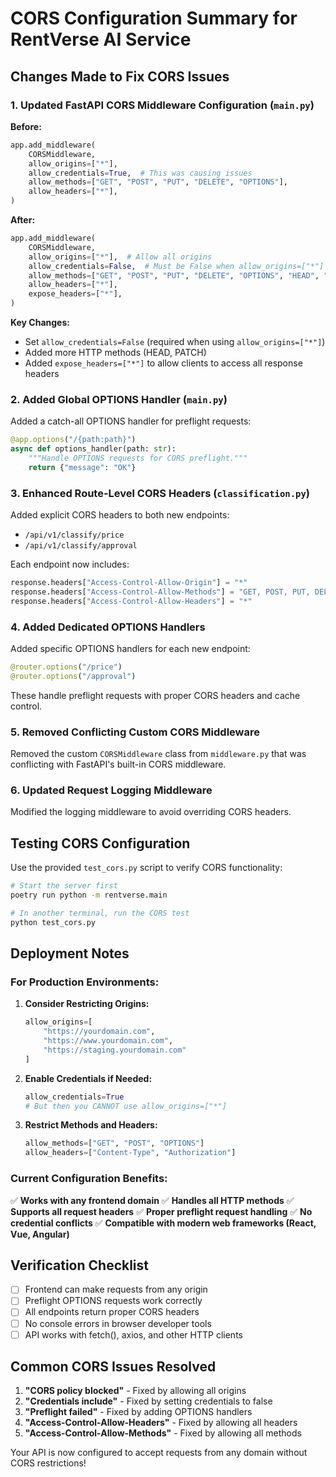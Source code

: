 # CORS Configuration Summary for RentVerse AI Service

## Changes Made to Fix CORS Issues

### 1. Updated FastAPI CORS Middleware Configuration (`main.py`)

**Before:**
```python
app.add_middleware(
    CORSMiddleware,
    allow_origins=["*"],
    allow_credentials=True,  # This was causing issues
    allow_methods=["GET", "POST", "PUT", "DELETE", "OPTIONS"],
    allow_headers=["*"],
)
```

**After:**
```python
app.add_middleware(
    CORSMiddleware,
    allow_origins=["*"],  # Allow all origins
    allow_credentials=False,  # Must be False when allow_origins=["*"]
    allow_methods=["GET", "POST", "PUT", "DELETE", "OPTIONS", "HEAD", "PATCH"],
    allow_headers=["*"],
    expose_headers=["*"],
)
```

**Key Changes:**
- Set `allow_credentials=False` (required when using `allow_origins=["*"]`)
- Added more HTTP methods (HEAD, PATCH)
- Added `expose_headers=["*"]` to allow clients to access all response headers

### 2. Added Global OPTIONS Handler (`main.py`)

Added a catch-all OPTIONS handler for preflight requests:
```python
@app.options("/{path:path}")
async def options_handler(path: str):
    """Handle OPTIONS requests for CORS preflight."""
    return {"message": "OK"}
```

### 3. Enhanced Route-Level CORS Headers (`classification.py`)

Added explicit CORS headers to both new endpoints:
- `/api/v1/classify/price`
- `/api/v1/classify/approval`

Each endpoint now includes:
```python
response.headers["Access-Control-Allow-Origin"] = "*"
response.headers["Access-Control-Allow-Methods"] = "GET, POST, PUT, DELETE, OPTIONS"
response.headers["Access-Control-Allow-Headers"] = "*"
```

### 4. Added Dedicated OPTIONS Handlers

Added specific OPTIONS handlers for each new endpoint:
```python
@router.options("/price")
@router.options("/approval")
```

These handle preflight requests with proper CORS headers and cache control.

### 5. Removed Conflicting Custom CORS Middleware

Removed the custom `CORSMiddleware` class from `middleware.py` that was conflicting with FastAPI's built-in CORS middleware.

### 6. Updated Request Logging Middleware

Modified the logging middleware to avoid overriding CORS headers.

## Testing CORS Configuration

Use the provided `test_cors.py` script to verify CORS functionality:

```bash
# Start the server first
poetry run python -m rentverse.main

# In another terminal, run the CORS test
python test_cors.py
```

## Deployment Notes

### For Production Environments:

1. **Consider Restricting Origins:**
   ```python
   allow_origins=[
       "https://yourdomain.com",
       "https://www.yourdomain.com",
       "https://staging.yourdomain.com"
   ]
   ```

2. **Enable Credentials if Needed:**
   ```python
   allow_credentials=True
   # But then you CANNOT use allow_origins=["*"]
   ```

3. **Restrict Methods and Headers:**
   ```python
   allow_methods=["GET", "POST", "OPTIONS"]
   allow_headers=["Content-Type", "Authorization"]
   ```

### Current Configuration Benefits:

✅ **Works with any frontend domain**
✅ **Handles all HTTP methods**
✅ **Supports all request headers**
✅ **Proper preflight request handling**
✅ **No credential conflicts**
✅ **Compatible with modern web frameworks (React, Vue, Angular)**

## Verification Checklist

- [ ] Frontend can make requests from any origin
- [ ] Preflight OPTIONS requests work correctly
- [ ] All endpoints return proper CORS headers
- [ ] No console errors in browser developer tools
- [ ] API works with fetch(), axios, and other HTTP clients

## Common CORS Issues Resolved

1. **"CORS policy blocked"** - Fixed by allowing all origins
2. **"Credentials include"** - Fixed by setting credentials to false
3. **"Preflight failed"** - Fixed by adding OPTIONS handlers
4. **"Access-Control-Allow-Headers"** - Fixed by allowing all headers
5. **"Access-Control-Allow-Methods"** - Fixed by allowing all methods

Your API is now configured to accept requests from any domain without CORS restrictions!
